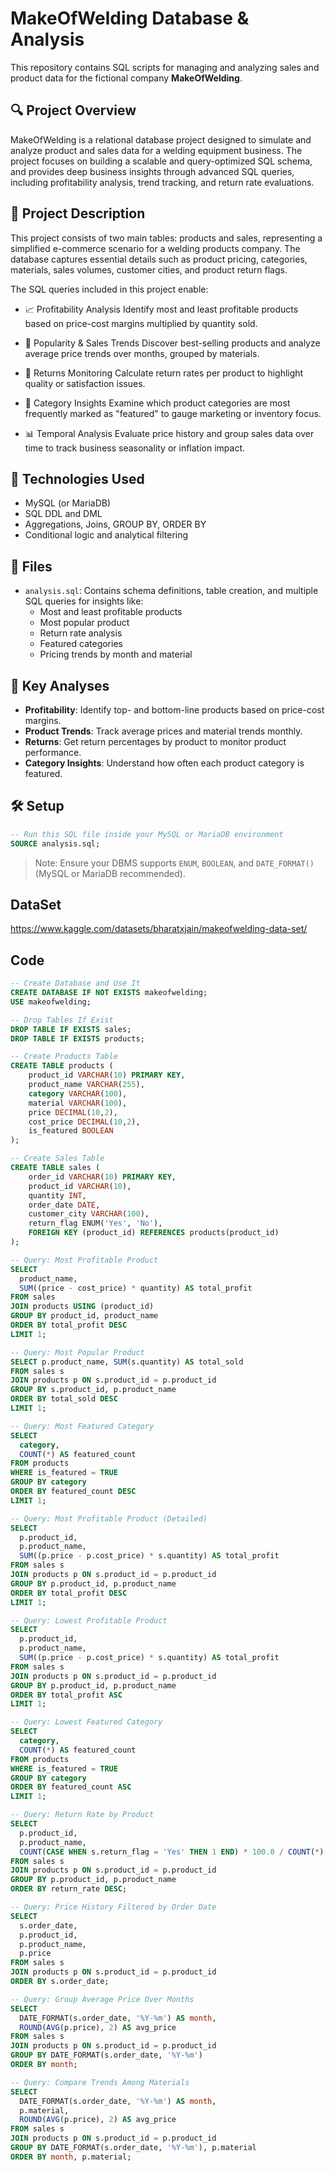
# MakeOfWelding Database & Analysis

This repository contains SQL scripts for managing and analyzing sales and product data for the fictional company **MakeOfWelding**.

## 🔍 Project Overview
MakeOfWelding is a relational database project designed to simulate and analyze product and sales data for a welding equipment business. The project focuses on building a scalable and query-optimized SQL schema, and provides deep business insights through advanced SQL queries, including profitability analysis, trend tracking, and return rate evaluations.

## 📘 Project Description
This project consists of two main tables: products and sales, representing a simplified e-commerce scenario for a welding products company. The database captures essential details such as product pricing, categories, materials, sales volumes, customer cities, and product return flags.

The SQL queries included in this project enable:
- 📈 Profitability Analysis
Identify most and least profitable products based on price-cost margins multiplied by quantity sold.

- 🛒 Popularity & Sales Trends
Discover best-selling products and analyze average price trends over months, grouped by materials.

- 🚩 Returns Monitoring
Calculate return rates per product to highlight quality or satisfaction issues.

- 🎯 Category Insights
Examine which product categories are most frequently marked as "featured" to gauge marketing or inventory focus.

- 📊 Temporal Analysis
Evaluate price history and group sales data over time to track business seasonality or inflation impact.

## 🧰 Technologies Used
- MySQL (or MariaDB)
- SQL DDL and DML
- Aggregations, Joins, GROUP BY, ORDER BY
- Conditional logic and analytical filtering


## 📂 Files

- `analysis.sql`: Contains schema definitions, table creation, and multiple SQL queries for insights like:
  - Most and least profitable products
  - Most popular product
  - Return rate analysis
  - Featured categories
  - Pricing trends by month and material

## 🧠 Key Analyses

- **Profitability**: Identify top- and bottom-line products based on price-cost margins.
- **Product Trends**: Track average prices and material trends monthly.
- **Returns**: Get return percentages by product to monitor product performance.
- **Category Insights**: Understand how often each product category is featured.

## 🛠️ Setup

```sql
-- Run this SQL file inside your MySQL or MariaDB environment
SOURCE analysis.sql;
```

> Note: Ensure your DBMS supports `ENUM`, `BOOLEAN`, and `DATE_FORMAT()` (MySQL or MariaDB recommended).

## DataSet

https://www.kaggle.com/datasets/bharatxjain/makeofwelding-data-set/

## Code

```sql
-- Create Database and Use It
CREATE DATABASE IF NOT EXISTS makeofwelding;
USE makeofwelding;

-- Drop Tables If Exist
DROP TABLE IF EXISTS sales;
DROP TABLE IF EXISTS products;

-- Create Products Table
CREATE TABLE products (
    product_id VARCHAR(10) PRIMARY KEY,
    product_name VARCHAR(255),
    category VARCHAR(100),
    material VARCHAR(100),
    price DECIMAL(10,2),
    cost_price DECIMAL(10,2),
    is_featured BOOLEAN
);

-- Create Sales Table
CREATE TABLE sales (
    order_id VARCHAR(10) PRIMARY KEY,
    product_id VARCHAR(10),
    quantity INT,
    order_date DATE,
    customer_city VARCHAR(100),
    return_flag ENUM('Yes', 'No'),
    FOREIGN KEY (product_id) REFERENCES products(product_id)
);

-- Query: Most Profitable Product
SELECT 
  product_name, 
  SUM((price - cost_price) * quantity) AS total_profit
FROM sales
JOIN products USING (product_id)
GROUP BY product_id, product_name
ORDER BY total_profit DESC
LIMIT 1;

-- Query: Most Popular Product
SELECT p.product_name, SUM(s.quantity) AS total_sold
FROM sales s
JOIN products p ON s.product_id = p.product_id
GROUP BY s.product_id, p.product_name
ORDER BY total_sold DESC
LIMIT 1;

-- Query: Most Featured Category
SELECT 
  category, 
  COUNT(*) AS featured_count
FROM products
WHERE is_featured = TRUE
GROUP BY category
ORDER BY featured_count DESC
LIMIT 1;

-- Query: Most Profitable Product (Detailed)
SELECT 
  p.product_id,
  p.product_name, 
  SUM((p.price - p.cost_price) * s.quantity) AS total_profit
FROM sales s
JOIN products p ON s.product_id = p.product_id
GROUP BY p.product_id, p.product_name
ORDER BY total_profit DESC
LIMIT 1;

-- Query: Lowest Profitable Product
SELECT 
  p.product_id,
  p.product_name, 
  SUM((p.price - p.cost_price) * s.quantity) AS total_profit
FROM sales s
JOIN products p ON s.product_id = p.product_id
GROUP BY p.product_id, p.product_name
ORDER BY total_profit ASC
LIMIT 1;

-- Query: Lowest Featured Category
SELECT 
  category, 
  COUNT(*) AS featured_count
FROM products
WHERE is_featured = TRUE
GROUP BY category
ORDER BY featured_count ASC
LIMIT 1;

-- Query: Return Rate by Product
SELECT 
  p.product_id,
  p.product_name,
  COUNT(CASE WHEN s.return_flag = 'Yes' THEN 1 END) * 100.0 / COUNT(*) AS return_rate
FROM sales s
JOIN products p ON s.product_id = p.product_id
GROUP BY p.product_id, p.product_name
ORDER BY return_rate DESC;

-- Query: Price History Filtered by Order Date
SELECT 
  s.order_date, 
  p.product_id,
  p.product_name, 
  p.price
FROM sales s
JOIN products p ON s.product_id = p.product_id
ORDER BY s.order_date;

-- Query: Group Average Price Over Months
SELECT 
  DATE_FORMAT(s.order_date, '%Y-%m') AS month,
  ROUND(AVG(p.price), 2) AS avg_price
FROM sales s
JOIN products p ON s.product_id = p.product_id
GROUP BY DATE_FORMAT(s.order_date, '%Y-%m')
ORDER BY month;

-- Query: Compare Trends Among Materials
SELECT 
  DATE_FORMAT(s.order_date, '%Y-%m') AS month,
  p.material,
  ROUND(AVG(p.price), 2) AS avg_price
FROM sales s
JOIN products p ON s.product_id = p.product_id
GROUP BY DATE_FORMAT(s.order_date, '%Y-%m'), p.material
ORDER BY month, p.material;

